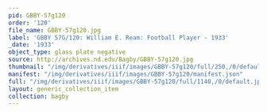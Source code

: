 ```yaml
---
pid: GBBY-57g120
order: '120'
file_name: GBBY-57g120.jpg
label: 'GBBY 57G/120: William E. Ream: Football Player - 1933'
_date: '1933'
object_type: glass plate negative
source: http://archives.nd.edu/Bagby/GBBY-57g120.jpg
thumbnail: "/img/derivatives/iiif/images/GBBY-57g120/full/250,/0/default.jpg"
manifest: "/img/derivatives/iiif/images/GBBY-57g120/manifest.json"
full: "/img/derivatives/iiif/images/GBBY-57g120/full/1140,/0/default.jpg"
layout: generic_collection_item
collection: bagby
---
```

